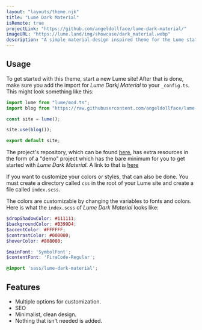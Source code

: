 ```yaml
---
layout: "layouts/theme.njk"
title: "Lume Dark Material"
isRemote: true
projectLink: "https://github.com/angeldollface/lume-dark-material/"
imageURL: "https://lume.land/img/showcase/dark_material.webp"
description: "A simple material-design inspired theme for the Lume static-site generator."
---
```


## Usage

To get started with this theme, start a new Lume site! After that is done, make sure you add the import for *Lume Darkj Material* to your `_config.ts`.
This might look something like this:

```Typescript
import lume from "lume/mod.ts";
import blog from "https://raw.githubusercontent.com/angeldollface/lume-dark-material/main/mod.ts";

const site = lume();

site.use(blog());

export default site;
```

The project's repository, which can be found [here](), has extra resources in the form of a "demo" project which has the bare minimum for you to get started with *Lume Dark Material*. A link to that is [here]()

If you want to customize your colors or styles, that can also be done. You must create a directory called `css` in the root of your Lume site and create a file called `index.scss`.

The colors are customizable by changing the variables to fonts and colors.
Here is what the `index.scss` of *Lume Dark Material* looks like:

```SCSS
$dropShadowColor: #111111;
$backgroundColor: #B399D4;
$accentColor: #FFFFFF;
$contrastColor: #000000;
$hoverColor: #808080;

$mainFont: 'SymbolFont';
$contentFont: 'FiraCode-Regular';

@import 'sass/lume-dark-material';
```

## Features

- Multiple options for customization.
- SEO
- Minimalist, clean design.
- Nothing that isn't needed is added.

